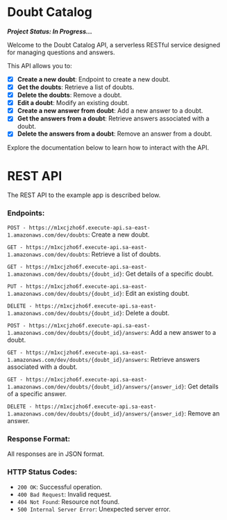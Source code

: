 # Doubt Catalog

_**Project Status: In Progress...**_

Welcome to the Doubt Catalog API, a serverless RESTful service designed for managing questions and answers.

This API allows you to:

- [x] **Create a new doubt**: Endpoint to create a new doubt.
- [x] **Get the doubts**: Retrieve a list of doubts.
- [x] **Delete the doubts**: Remove a doubt.
- [x] **Edit a doubt**: Modify an existing doubt.
- [x] **Create a new answer from doubt**: Add a new answer to a doubt.
- [x] **Get the answers from a doubt**: Retrieve answers associated with a doubt.
- [x] **Delete the answers from a doubt**: Remove an answer from a doubt.

Explore the documentation below to learn how to interact with the API.

# REST API

The REST API to the example app is described below.

### Endpoints:

`POST - https://m1xcjzho6f.execute-api.sa-east-1.amazonaws.com/dev/doubts`: Create a new doubt.

`GET - https://m1xcjzho6f.execute-api.sa-east-1.amazonaws.com/dev/doubts`: Retrieve a list of doubts.

`GET - https://m1xcjzho6f.execute-api.sa-east-1.amazonaws.com/dev/doubts/{doubt_id}`: Get details of a specific doubt.

`PUT - https://m1xcjzho6f.execute-api.sa-east-1.amazonaws.com/dev/doubts/{doubt_id}`: Edit an existing doubt.

`DELETE - https://m1xcjzho6f.execute-api.sa-east-1.amazonaws.com/dev/doubts/{doubt_id}`: Delete a doubt.

`POST - https://m1xcjzho6f.execute-api.sa-east-1.amazonaws.com/dev/doubts/{doubt_id}/answers`: Add a new answer to a doubt.

`GET - https://m1xcjzho6f.execute-api.sa-east-1.amazonaws.com/dev/doubts/{doubt_id}/answers`: Retrieve answers associated with a doubt.

`GET - https://m1xcjzho6f.execute-api.sa-east-1.amazonaws.com/dev/doubts/{doubt_id}/answers/{answer_id}`: Get details of a specific answer.

`DELETE - https://m1xcjzho6f.execute-api.sa-east-1.amazonaws.com/dev/doubts/{doubt_id}/answers/{answer_id}`: Remove an answer.

### Response Format:

All responses are in JSON format.

### HTTP Status Codes:

* `200 OK`: Successful operation.
* `400 Bad Request`: Invalid request.
* `404 Not Found`: Resource not found.
* `500 Internal Server Error`: Unexpected server error.
